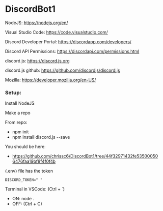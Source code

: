 # DiscordBot1

NodeJS: https://nodejs.org/en/

Visual Studio Code: https://code.visualstudio.com/

Discord Developer Portal: https://discordapp.com/developers/

Discord API Permissions: https://discordapi.com/permissions.html

discord.js: https://discord.js.org

discord.js github: https://github.com/discordjs/discord.js

Mozilla: https://developer.mozilla.org/en-US/


### Setup:

Install NodeJS

Make a repo

From repo:
 * npm init
 * npm install discord.js --save

You should be here:
 * https://github.com/chrissc6/DiscordBot1/tree/44f32971432fe535000506476faa19bf8f4f0f4b

(.env) file has the token
```
DISCORD_TOKEN=" "
```

Terminal in VSCode: (Ctrl + `)
 * ON: node .
 * OFF: (Ctrl + C)